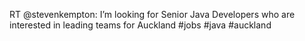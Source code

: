 <!--
id: 3626454155
link: http://kevinisom.info/post/3626454155/rt-stevenkempton-im-looking-for-senior-java
slug: rt-stevenkempton-im-looking-for-senior-java
date: Fri Mar 04 2011 15:04:07 GMT+1300 (NZDT)
raw: {"blog_name":"kevinisom","id":3626454155,"post_url":"http://kevinisom.info/post/3626454155/rt-stevenkempton-im-looking-for-senior-java","slug":"rt-stevenkempton-im-looking-for-senior-java","type":"text","date":"2011-03-04 02:04:07 GMT","timestamp":1299204247,"state":"published","format":"html","reblog_key":"PwRtDeeV","tags":[],"short_url":"http://tmblr.co/Zw68Yy3O9qoB","highlighted":[],"feed_item":"http://twitter.com/kev_nz/statuses/43421621662388224","from_feed_id":"650289","note_count":0,"title":null,"body":"<p>RT @stevenkempton: I&#8217;m looking for Senior Java Developers who are interested in leading teams for Auckland #jobs #java #auckland</p>"}
publish: 2011-03-04
tags: 
title: null
-->


RT @stevenkempton: I’m looking for Senior Java Developers who are
interested in leading teams for Auckland \#jobs \#java \#auckland


